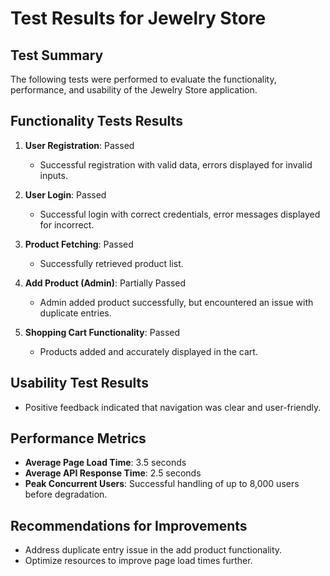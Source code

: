 # Test Results for Jewelry Store

## Test Summary
The following tests were performed to evaluate the functionality, performance, and usability of the Jewelry Store application.

## Functionality Tests Results
1. **User Registration**: Passed
   - Successful registration with valid data, errors displayed for invalid inputs.

2. **User Login**: Passed
   - Successful login with correct credentials, error messages displayed for incorrect.

3. **Product Fetching**: Passed
   - Successfully retrieved product list.

4. **Add Product (Admin)**: Partially Passed
   - Admin added product successfully, but encountered an issue with duplicate entries.

5. **Shopping Cart Functionality**: Passed
   - Products added and accurately displayed in the cart.

## Usability Test Results
- Positive feedback indicated that navigation was clear and user-friendly.

## Performance Metrics
- **Average Page Load Time**: 3.5 seconds
- **Average API Response Time**: 2.5 seconds
- **Peak Concurrent Users**: Successful handling of up to 8,000 users before degradation.

## Recommendations for Improvements
- Address duplicate entry issue in the add product functionality.
- Optimize resources to improve page load times further.

